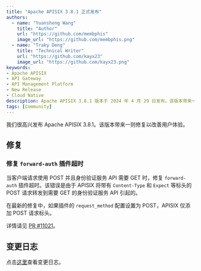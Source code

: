 ```yaml
---
title: "Apache APISIX 3.8.1 正式发布"
authors:
  - name: "Yuansheng Wang"
    title: "Author"
    url: "https://github.com/membphis"
    image_url: "https://github.com/membphis.png"
  - name: "Traky Deng"
    title: "Technical Writer"
    url: "https://github.com/kayx23"
    image_url: "https://github.com/kayx23.png"
keywords:
- Apache APISIX
- API Gateway
- API Management Platform
- New Release
- Cloud Native
description: Apache APISIX 3.8.1 版本于 2024 年 4 月 29 日发布。该版本带来一则修复。
tags: [Community]
---
```


我们很高兴发布 Apache APISIX 3.8.1。该版本带来一则修复以改善用户体验。

<!--truncate-->

## 修复

### 修复 `forward-auth` 插件超时

当客户端请求使用 POST 并且身份验证服务 API 需要 GET 时，修复 `forward-auth` 插件超时。该错误是由于 APISIX 将带有 `Content-Type` 和 `Expect` 等标头的 POST 请求转发到需要 GET 的身份验证服务 API 引起的。

在最新的修复中，如果插件的 `request_method` 配置设置为 POST，APISIX 仅添加 POST 请求标头。

详情请见 [PR #11021](https://github.com/apache/apisix/pull/11021)。

## 变更日志

点击[这里](https://github.com/apache/apisix/blob/release/3.9/CHANGELOG.md#391)查看变更日志。
